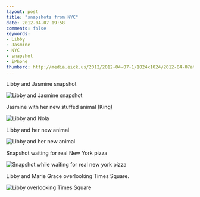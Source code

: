 ```yaml
---
layout: post
title: "snapshots from NYC"
date: 2012-04-07 19:58
comments: false
keywords: 
- Libby
- Jasmine
- NYC
- snapshot
- iPhone
thumbsrc: http://media.eick.us/2012/2012-04-07-1/1024x1024/2012-04-07at13.44.29.jpg
---
```

Libby and Jasmine snapshot




![Libby and Jasmine snapshot](http://media.eick.us/media/photographs/2012/2012-04-07-1/2012-04-07at13.44.29.jpg)



Jasmine with her new stuffed animal (King)



![Libby and Nola](http://media.eick.us/media/photographs/2012/2012-04-07-1/2012-04-06at09.20.58.jpg)


Libby and her new animal



![Libby and her new animal](http://media.eick.us/media/photographs/2012/2012-04-07-1/2012-04-06at09.16.31.jpg)


Snapshot waiting for real New York pizza



![Snapshot while waiting for real new york pizza](http://media.eick.us/media/photographs/2012/2012-04-07-1/2012-04-05at20.21.17.jpg)


Libby and Marie Grace overlooking Times Square.




![Libby overlooking Times Square](http://media.eick.us/media/photographs/2012/2012-04-07-1/2012-04-05at14.54.29.jpg)


